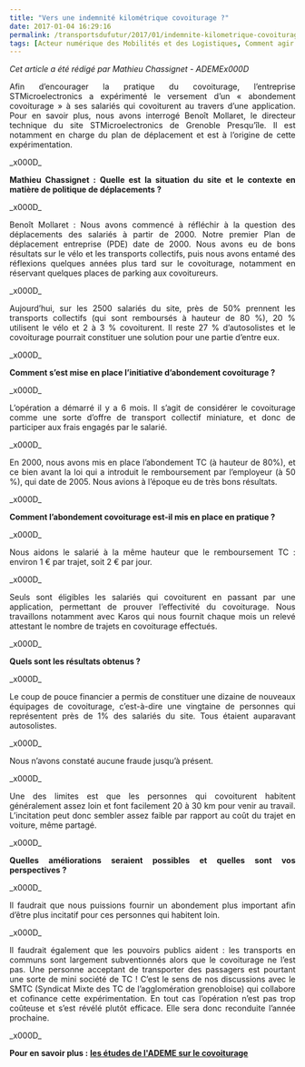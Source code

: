 ```yaml
---
title: "Vers une indemnité kilométrique covoiturage ?"
date: 2017-01-04 16:29:16
permalink: /transportsdufutur/2017/01/indemnite-kilometrique-covoiturage.html
tags: [Acteur numérique des Mobilités et des Logistiques, Comment agir pour changer les pratiques ?, covoiturage]
---
```


<em>Cet article a été rédigé par Mathieu Chassignet - ADEME</em>_x000D_
<p style="text-align: justify;">Afin d’encourager la pratique du covoiturage, l’entreprise STMicroelectronics a expérimenté le versement d’un « abondement covoiturage » à ses salariés qui covoiturent au travers d’une application. Pour en savoir plus, nous avons interrogé Benoît Mollaret, le directeur technique du site STMicroelectronics de Grenoble Presqu’île. Il est notamment en charge du plan de déplacement et est à l’origine de cette expérimentation.</p>_x000D_
<p style="text-align: justify;"><strong>Mathieu Chassignet : Quelle est la situation du site et le contexte en matière de politique de déplacements ?</strong></p>_x000D_
<p style="text-align: justify;">Benoît Mollaret : Nous avons commencé à réfléchir à la question des déplacements des salariés à partir de 2000. Notre premier Plan de déplacement entreprise (PDE) date de 2000. Nous avons eu de bons résultats sur le vélo et les transports collectifs, puis nous avons entamé des réflexions quelques années plus tard sur le covoiturage, notamment en réservant quelques places de parking aux covoitureurs.</p>_x000D_
<p style="text-align: justify;">Aujourd’hui, sur les 2500 salariés du site, près de 50% prennent les transports collectifs (qui sont remboursés à hauteur de 80 %), 20 % utilisent le vélo et 2 à 3 % covoiturent. Il reste 27 % d’autosolistes et le covoiturage pourrait constituer une solution pour une partie d’entre eux.<!--more--></p>_x000D_
<p style="text-align: justify;"><strong>Comment s’est mise en place l’initiative d’abondement covoiturage ?</strong></p>_x000D_
<p style="text-align: justify;">L’opération a démarré il y a 6 mois. Il s’agit de considérer le covoiturage comme une sorte d’offre de transport collectif miniature, et donc de participer aux frais engagés par le salarié.</p>_x000D_
<p style="text-align: justify;">En 2000, nous avons mis en place l’abondement TC (à hauteur de 80%), et ce bien avant la loi qui a introduit le remboursement par l’employeur (à 50 %), qui date de 2005. Nous avions à l’époque eu de très bons résultats.</p>_x000D_
<p style="text-align: justify;"><strong>Comment l’abondement covoiturage est-il mis en place en pratique ?</strong></p>_x000D_
<p style="text-align: justify;">Nous aidons le salarié à la même hauteur que le remboursement TC : environ 1 € par trajet, soit 2 € par jour.</p>_x000D_
<p style="text-align: justify;">Seuls sont éligibles les salariés qui covoiturent en passant par une application, permettant de prouver l’effectivité du covoiturage. Nous travaillons notamment avec Karos qui nous fournit chaque mois un relevé attestant le nombre de trajets en covoiturage effectués.</p>_x000D_
<p style="text-align: justify;"><strong>Quels sont les résultats obtenus ?</strong></p>_x000D_
<p style="text-align: justify;">Le coup de pouce financier a permis de constituer une dizaine de nouveaux équipages de covoiturage, c’est-à-dire une vingtaine de personnes qui représentent près de 1% des salariés du site. Tous étaient auparavant autosolistes.</p>_x000D_
<p style="text-align: justify;">Nous n’avons constaté aucune fraude jusqu’à présent.</p>_x000D_
<p style="text-align: justify;">Une des limites est que les personnes qui covoiturent habitent généralement assez loin et font facilement 20 à 30 km pour venir au travail. L’incitation peut donc sembler assez faible par rapport au coût du trajet en voiture, même partagé.</p>_x000D_
<p style="text-align: justify;"><strong>Quelles améliorations seraient possibles et quelles sont vos perspectives ?</strong></p>_x000D_
<p style="text-align: justify;">Il faudrait que nous puissions fournir un abondement plus important afin d’être plus incitatif pour ces personnes qui habitent loin.</p>_x000D_
<p style="text-align: justify;">Il faudrait également que les pouvoirs publics aident : les transports en communs sont largement subventionnés alors que le covoiturage ne l’est pas. Une personne acceptant de transporter des passagers est pourtant une sorte de mini société de TC ! C’est le sens de nos discussions avec le SMTC (Syndicat Mixte des TC de l’agglomération grenobloise) qui collabore et cofinance cette expérimentation. En tout cas l’opération n’est pas trop coûteuse et s’est révélé plutôt efficace. Elle sera donc reconduite l’année prochaine.</p>_x000D_
<p style="text-align: justify;"><strong>Pour en savoir plus :</strong> <strong><a href="http://transportsdufutur.ademe.fr/2015/09/connaissances-dautopartage-covoiturage.html?hlst=chassignet" target="_blank">les études de l'ADEME sur le covoiturage</a></strong></p>
